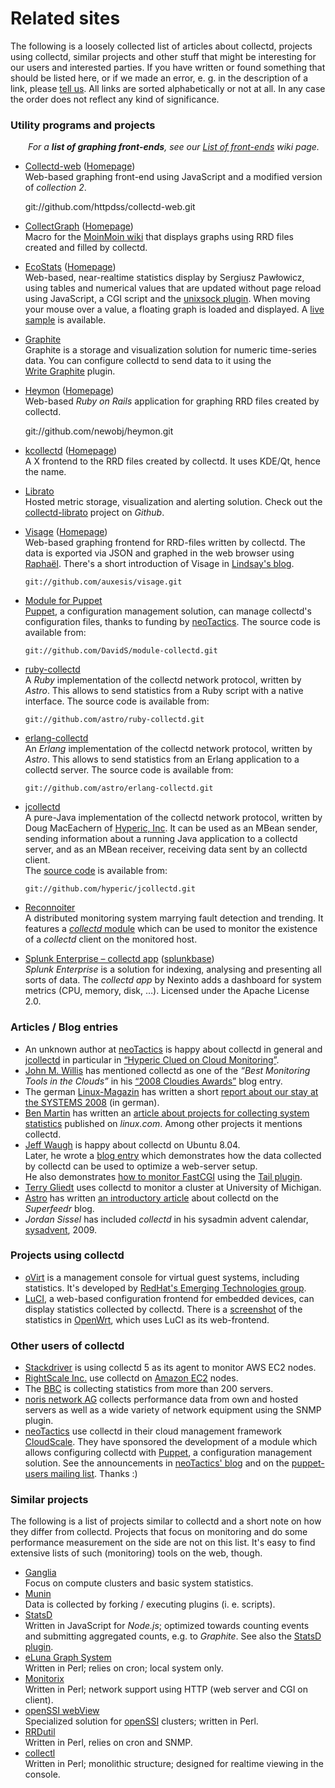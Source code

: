 # Related sites

The following is a loosely collected list of articles about <span class="collectd">collectd</span>, projects using
<span class="collectd">collectd</span>, similar projects and other stuff that might be interesting for our users and
interested parties. If you have written or found something that should be listed here, or if we made an error, e. g. in
the description of a link, please [tell us](contact.html). All links are sorted alphabetically or not at all. In any
case the order does not reflect any kind of significance.

### Utility programs and projects

<div style="margin-left: 2em; font-style: italic;">

For a **list of graphing front-ends**, see our [List of front-ends](/wiki/index.php/List_of_front-ends) wiki page.

</div>

  - [Collectd-web](/wiki/index.php/Collectd-web) ([Homepage](https://httpdss.github.io/collectd-web/))  
    Web-based graphing front-end using JavaScript and a modified version of *collection 2*.
    <div class="code">
    git://github.com/httpdss/collectd-web.git
    </div>
  - [CollectGraph](/wiki/index.php/CollectGraph) ([Homepage](http://moinmo.in/MacroMarket/CollectGraph))  
    Macro for the [MoinMoin wiki](http://moinmo.in/) that displays graphs using RRD files created and filled by
    <span class="collectd">collectd</span>.
  - [EcoStats](/wiki/index.php/EcoStats) ([Homepage](http://code.google.com/p/ecostats/))  
    Web-based, near-realtime statistics display by Sergiusz Pawłowicz, using tables and numerical values that are
    updated without page reload using JavaScript, a CGI script and the [unixsock
    plugin](/documentation/manpages/collectd-unixsock.5.shtml). When moving your mouse over a value, a floating graph is
    loaded and displayed. A [live sample](http://pawlowicz.name/MyServers) is available.
  - [Graphite](http://graphite.wikidot.com/)  
    Graphite is a storage and visualization solution for numeric time-series data. You can configure
    <span class="collectd">collectd</span> to send data to it using the
    [Write Graphite](/wiki/index.php/Plugin:Write_Graphite) plugin.
  - [Heymon](/wiki/index.php/Heymon) ([Homepage](http://github.com/newobj/heymon))  
    Web-based *Ruby on Rails* application for graphing RRD files created by <span class="collectd">collectd</span>.
    <div class="code">
    git://github.com/newobj/heymon.git
    </div>
  - [kcollectd](/wiki/index.php/Kcollectd)
    ([Homepage](http://www.forwiss.uni-passau.de/~berberic/Linux/kcollectd.html))  
    A X frontend to the RRD files created by <span class="collectd">collectd</span>. It uses KDE/Qt, hence the name.
  - [Librato](http://librato.com/)  
    Hosted metric storage, visualization and alerting solution. Check out the
    [collectd-librato](https://github.com/librato/collectd-librato) project on *Github*.
  - [Visage](/wiki/index.php/Visage) ([Homepage](http://auxesis.github.com/visage/))  
    Web-based graphing frontend for RRD-files written by <span class="collectd">collectd</span>. The data is exported
    via JSON and graphed in the web browser using [Raphaël](http://raphaeljs.com/). There's a short introduction of
    Visage in [Lindsay's
    blog](http://holmwood.id.au/~lindsay/2009/09/08/graphing-collectd-statistics-in-the-browser-with-visage/).

    ```
    git://github.com/auxesis/visage.git
    ```
  - [Module for Puppet](http://github.com/DavidS/module-collectd/tree/development)  
    [Puppet](http://reductivelabs.com/projects/puppet/), a configuration management solution, can manage
    <span class="collectd">collectd</span>'s configuration files, thanks to funding by
    [neoTactics](http://neotactics.com/). The source code is available from:

    ```
    git://github.com/DavidS/module-collectd.git
    ```
  - [ruby-collectd](http://github.com/astro/ruby-collectd/)  
    A *Ruby* implementation of the <span class="collectd">collectd</span> network protocol, written by *Astro*. This
    allows to send statistics from a Ruby script with a native interface. The source code is available from:

    ```
    git://github.com/astro/ruby-collectd.git
    ```
  - [erlang-collectd](http://github.com/astro/erlang-collectd/)  
    An *Erlang* implementation of the <span class="collectd">collectd</span> network protocol, written by *Astro*. This
    allows to send statistics from an Erlang application to a <span class="collectd">collectd</span> server. The source
    code is available from:

    ```
    git://github.com/astro/erlang-collectd.git
    ```
  - [jcollectd](http://support.hyperic.com/display/hypcomm/jcollectd)  
    A pure-Java implementation of the <span class="collectd">collectd</span> network protocol, written by Doug
    MacEachern of [Hyperic, Inc](http://www.hyperic.com/). It can be used as an MBean sender, sending information about
    a running Java application to a <span class="collectd">collectd</span> server, and as an MBean receiver, receiving
    data sent by an <span class="collectd">collectd</span> client.  
    The [source code](http://github.com/hyperic/jcollectd) is available from:

    ```
    git://github.com/hyperic/jcollectd.git
    ```
  - [Reconnoiter](http://labs.omniti.com/trac/reconnoiter)  
    A distributed monitoring system marrying fault detection and trending. It features a [*collectd*
    module](http://labs.omniti.com/docs/reconnoiter/config.noitd.modules.html) which can be used to monitor the
    existence of a *collectd* client on the monitored host.
  - [Splunk Enterprise – collectd app](https://github.com/Nexinto/collectd)
    ([splunkbase](https://splunkbase.splunk.com/app/2875/))  
    *Splunk Enterprise* is a solution for indexing, analysing and presenting all sorts of data. The *collectd app* by
    Nexinto adds a dashboard for system metrics (CPU, memory, disk, …). Licensed under the Apache License 2.0.

### Articles / Blog entries

  - An unknown author at [neoTactics](http://neotactics.com/blog/) is happy about <span class="collectd">collectd</span>
    in general and [jcollectd](http://support.hyperic.com/display/hypcomm/jcollectd) in particular in [“Hyperic Clued on
    Cloud Monitoring”](http://neotactics.com/blog/technology/hyperic-clued-on-cloud-monitoring).
  - [John M. Willis](http://www.johnmwillis.com/) has mentioned <span class="collectd">collectd</span> as one of the
    *“Best Monitoring Tools in the Clouds”* in his [“2008 Cloudies
    Awards”](http://www.johnmwillis.com/cloudies/the-2008-cloudies-awards/) blog entry.
  - The german [Linux-Magazin](http://www.linux-magazin.de/) has written a short [report about our stay at the SYSTEMS
    2008](http://www.linux-magazin.de/news/systems_2008_collectd_zur_performance_analyse_im_cloud_computing) (in
    german).
  - [Ben Martin](http://monkeyiq.blogspot.com/) has written an [article about projects for collecting system
    statistics](http://www.linux.com/feature/151982) published on *linux.com*. Among other projects it mentions
    <span class="collectd">collectd</span>.
  - [Jeff Waugh](http://bethesignal.org/blog/2008/04/24/smooth-upgrade-to-ubuntu-804-lts-on-my-linode/) is happy about
    <span class="collectd">collectd</span> on Ubuntu 8.04.  
    Later, he wrote a [blog
    entry](http://bethesignal.org/blog/2009/04/06/replacing-apache-with-nginx-for-static-file-serving/) which
    demonstrates how the data collected by <span class="collectd">collectd</span> can be used to optimize a web-server
    setup.  
    He also demonstrates [how to monitor
    FastCGI](http://bethesignal.org/blog/2009/07/22/watching-nginx-upstreams-with-collectd/) using the [Tail
    plugin](/wiki/index.php/Plugin:Tail).
  - [Terry Gliedt](http://www.hps.com/~tpg/notebook/collectd.php) uses <span class="collectd">collectd</span> to monitor
    a cluster at University of Michigan.
  - [Astro](http://astroblog.spaceboyz.net/) has written [an introductory
    article](http://blog.superfeedr.com/OSS/collectd/infrastructure/open-source/performance-monitoring-with-collectd/)
    about <span class="collectd">collectd</span> on the *Superfeedr* blog.
  - *Jordan Sissel* has included *collectd* in his sysadmin advent calendar,
    [sysadvent](http://sysadvent.blogspot.com/2009/12/day-21-collectd.html), 2009.

### Projects using <span class="collectd">collectd</span>

  - [oVirt](http://ovirt.org/) is a management console for virtual guest systems, including statistics. It's developed
    by [RedHat's Emerging Technologies group](http://et.redhat.com/).
  - [LuCI](http://luci.freifunk-halle.net/About), a web-based configuration frontend for embedded devices, can display
    statistics collected by <span class="collectd">collectd</span>. There is a
    [screenshot](http://luci.freifunk-halle.net/WebUI/Screenshots/Administration?action=AttachFile&do=view&target=stat-iface.png)
    of the statistics in [OpenWrt](http://openwrt.org/), which uses LuCI as its web-frontend.

### Other users of <span class="collectd">collectd</span>

  - [Stackdriver](http://www.stackdriver.com/) is using <span class="collectd">collectd 5</span> as its agent to monitor
    AWS EC2 nodes.
  - [RightScale Inc.](http://rightscale.com/) use <span class="collectd">collectd</span> on [Amazon
    EC2](http://aws.amazon.com/ec2) nodes.
  - The [BBC](http://bbc.co.uk/) is collecting statistics from more than 200 servers.
  - [noris network AG](http://noris.net/) collects performance data from own and hosted servers as well as a wide
    variety of network equipment using the SNMP plugin.
  - [neoTactics](http://neotactics.com/) use <span class="collectd">collectd</span> in their cloud management framework
    [CloudScale](http://neotactics.com/cloudscale/). They have sponsored the development of a module which allows
    configuring <span class="collectd">collectd</span> with [Puppet](http://reductivelabs.com/projects/puppet/), a
    configuration management solution. See the announcements in [neoTactics'
    blog](http://neotactics.com/blog/technology/cloudscale-updates-more/) and on the [puppet-users mailing
    list](http://groups.google.com/group/puppet-users/browse_thread/thread/cc9a6d612e7bd3ae). Thanks :)

### Similar projects

The following is a list of projects similar to <span class="collectd">collectd</span> and a short note on how they
differ from <span class="collectd">collectd</span>. Projects that focus on monitoring and do some performance
measurement on the side are not on this list. It's easy to find extensive lists of such (monitoring) tools on the web,
though.

  - [Ganglia](http://ganglia.info/)  
    Focus on compute clusters and basic system statistics.
  - [Munin](http://munin.projects.linpro.no/)  
    Data is collected by forking / executing plugins (i. e. scripts).
  - [StatsD](https://github.com/etsy/statsd/)  
    Written in JavaScript for *Node.js*; optimized towards counting events and submitting aggregated counts, e.g. to
    *Graphite*. See also the [StatsD plugin](/wiki/index.php/Plugin:StatsD).
  - [eLuna Graph System](http://steph.eluna.org/eluna_graph_system.html)  
    Written in Perl; relies on cron; local system only.
  - [Monitorix](http://www.monitorix.org/)  
    Written in Perl; network support using HTTP (web server and CGI on client).
  - [openSSI webView](http://openssi-webview.sourceforge.net/)  
    Specialized solution for [openSSI](http://openssi.org/) clusters; written in Perl.
  - [RRDutil](http://www.tnpi.biz/internet/manage/rrdutil/)  
    Written in Perl, relies on cron and SNMP.
  - [collectl](http://collectl.sourceforge.net/)  
    Written in Perl; monolithic structure; designed for realtime viewing in the console.

